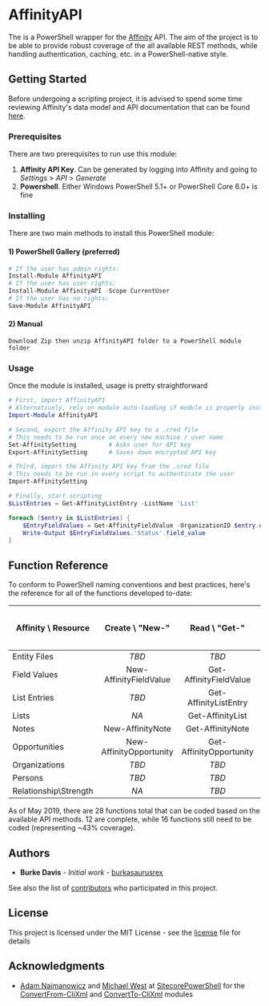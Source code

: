 # AffinityAPI

The is a PowerShell wrapper for the [Affinity](https://www.affinity.co) API. The aim of the project is to be able to provide robust coverage of the all available REST methods, while handling authentication, caching, etc. in a PowerShell-native style.

## Getting Started

Before undergoing a scripting project, it is advised to spend some time reviewing Affinity's data model and API documentation that can be found [here](https://api-docs.affinity.co).

### Prerequisites

There are two prerequisites to run use this module:
1. **Affinity API Key**. Can be generated by logging into Affinity and going to *Settings* > *API* > *Generate*
2. **Powershell**. Either Windows PowerShell 5.1+ or PowerShell Core 6.0+ is fine

### Installing

There are two main methods to install this PowerShell module:

#### 1) PowerShell Gallery (preferred)

```powershell
# If the user has admin rights:
Install-Module AffinityAPI
# If the user has user rights:
Install-Module AffinityAPI -Scope CurrentUser
# If the user has no rights:
Save-Module AffinityAPI
```
#### 2) Manual

```
Download Zip then unzip AffinityAPI folder to a PowerShell module folder
```

### Usage
Once the module is installed, usage is pretty straightforward

```powershell
# First, import AffinityAPI
# Alternatively, rely on module auto-loading if module is properly installed
Import-Module AffinityAPI

# Second, export the Affinity API key to a .cred file
# This needs to be run once on every new machine / user name
Set-AffinitySetting         # Asks user for API key
Export-AffinitySetting      # Saves down encrypted API key

# Third, import the Affinity API key from the .cred file
# This needs to be run in every script to authenticate the user
Import-AffinitySetting

# Finally, start scripting
$ListEntries = Get-AffinityListEntry -ListName 'List'

foreach ($entry in $ListEntries) {
    $EntryFieldValues = Get-AffinityFieldValue -OrganizationID $entry.entity.id -ListID $entry.list_id -Expand
    Write-Output $EntryFieldValues.'Status'.field_value
}
```

## Function Reference

To conform to PowerShell naming conventions and best practices, here's the reference for all of the functions developed to-date:

| Affinity \ Resource   | Create \ "New-"         | Read \ "Get-"           | Update \ "Set-"         | Delete \ "Remove-"         | Search \ "Find-" |
| --------------------- |:-----------------------:|:-----------------------:|:-----------------------:|:--------------------------:|:----------------:|
| Entity Files          | *TBD*                   | *TBD*                   | *NA*                    | *NA*                       | *NA*             |
| Field Values          | New-AffinityFieldValue  | Get-AffinityFieldValue  | Set-AffinityFieldValue  | Remove-AffinityFieldValue  | *NA*             |
| List Entries          | *TBD*                   | Get-AffinityListEntry   | *NA*                    | *TBD*                      | *NA*             |
| Lists                 | *NA*                    | Get-AffinityList        | *NA*                    | *NA*                       | *NA*             |
| Notes                 | New-AffinityNote        | Get-AffinityNote        | *NA*                    | *NA*                       | *NA*             |
| Opportunities         | New-AffinityOpportunity | Get-AffinityOpportunity | Set-AffinityOpportunity | Remove-AffinityOpportunity | *TBD*            |
| Organizations         | *TBD*                   | *TBD*                   | *TBD*                   | *TBD*                      | *TBD*            |
| Persons               | *TBD*                   | *TBD*                   | *TBD*                   | *TBD*                      | *TBD*            |
| Relationship\Strength | *NA*                    | *TBD*                   | *NA*                    | *NA*                       | *NA*             |

As of May 2019, there are 28 functions total that can be coded based on the available API methods. 12 are complete, while 16 functions still need to be coded (representing ~43% coverage).

## Authors

* **Burke Davis** - *Initial work* - [burkasaurusrex](https://github.com/burkasaurusrex)

See also the list of [contributors](https://github.com/sorensoncapital/affinity-api-powershell-wrapper/graphs/contributors) who participated in this project.

## License

This project is licensed under the MIT License - see the [license](LICENSE) file for details

## Acknowledgments

* [Adam Najmanowicz](https://blog.najmanowicz.com) and [Michael West](https://michaellwest.blogspot.com) at [SitecorePowerShell](https://github.com/SitecorePowerShell) for the [ConvertFrom-CliXml](https://github.com/SitecorePowerShell/Console/blob/master/Modules/SPE/ConvertFrom-CliXml.ps1) and [ConvertTo-CliXml](https://github.com/SitecorePowerShell/Console/blob/master/Modules/SPE/ConvertTo-CliXml.ps1) modules
